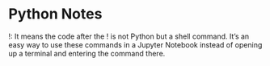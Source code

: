 # Python Notes
  
 !: It means the code after the ! is not Python but a shell command. It’s an easy way to use these commands in a Jupyter Notebook instead of opening up a terminal and entering the command there.  
